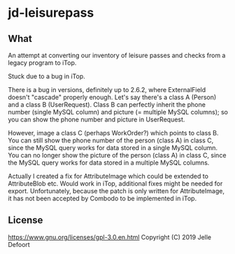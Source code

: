# jd-leisurepass

## What
An attempt at converting our inventory of leisure passes and checks from a legacy program to iTop.

Stuck due to a bug in iTop.

There is a bug in versions, definitely up to 2.6.2, where ExternalField doesn't "cascade" properly enough.
Let's say there's a class A (Person) and a class B (UserRequest).
Class B can perfectly inherit the phone number (single MySQL column) and picture (= multiple MySQL columns); so you can show the phone number and picture in UserRequest.

However, image a class C (perhaps WorkOrder?) which points to class B.
You can still show the phone number of the person (class A) in class C, since the MySQL query works for data stored in a single MySQL column.
You can no longer show the picture of the person (class A) in class C, since the MySQL query works for data stored in a multiple MySQL columns.


Actually I created a fix for AttributeImage which could be extended to AttributeBlob etc.
Would work in iTop, additional fixes might be needed for export. Unfortunately, because the patch is only written for AttributeImage, it has not been accepted by Combodo to be implemented in iTop.

## License
https://www.gnu.org/licenses/gpl-3.0.en.html
Copyright (C) 2019 Jelle Defoort